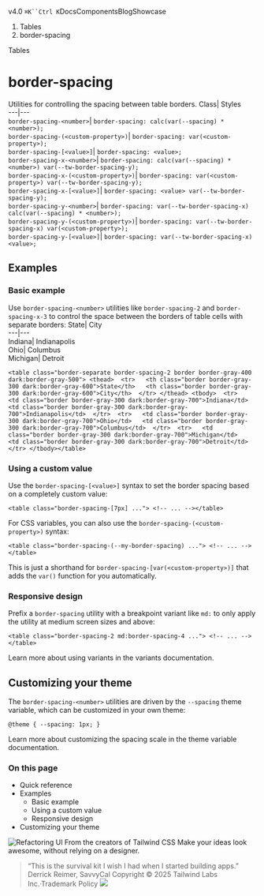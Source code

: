 v4.0
`⌘K``Ctrl K`DocsComponentsBlogShowcase
  1. Tables
  2. border-spacing


Tables
# border-spacing
Utilities for controlling the spacing between table borders.
Class| Styles  
---|---  
`border-spacing-<number>`| `border-spacing: calc(var(--spacing) * <number>);`  
`border-spacing-(<custom-property>)`| `border-spacing: var(<custom-property>);`  
`border-spacing-[<value>]`| `border-spacing: <value>;`  
`border-spacing-x-<number>`| `border-spacing: calc(var(--spacing) * <number>) var(--tw-border-spacing-y);`  
`border-spacing-x-(<custom-property>)`| `border-spacing: var(<custom-property>) var(--tw-border-spacing-y);`  
`border-spacing-x-[<value>]`| `border-spacing: <value> var(--tw-border-spacing-y);`  
`border-spacing-y-<number>`| `border-spacing: var(--tw-border-spacing-x) calc(var(--spacing) * <number>);`  
`border-spacing-y-(<custom-property>)`| `border-spacing: var(--tw-border-spacing-x) var(<custom-property>);`  
`border-spacing-y-[<value>]`| `border-spacing: var(--tw-border-spacing-x) <value>;`  
## Examples
### Basic example
Use `border-spacing-<number>` utilities like `border-spacing-2` and `border-spacing-x-3` to control the space between the borders of table cells with separate borders:
State| City  
---|---  
Indiana| Indianapolis  
Ohio| Columbus  
Michigan| Detroit  
```
<table class="border-separate border-spacing-2 border border-gray-400 dark:border-gray-500"> <thead>  <tr>   <th class="border border-gray-300 dark:border-gray-600">State</th>   <th class="border border-gray-300 dark:border-gray-600">City</th>  </tr> </thead> <tbody>  <tr>   <td class="border border-gray-300 dark:border-gray-700">Indiana</td>   <td class="border border-gray-300 dark:border-gray-700">Indianapolis</td>  </tr>  <tr>   <td class="border border-gray-300 dark:border-gray-700">Ohio</td>   <td class="border border-gray-300 dark:border-gray-700">Columbus</td>  </tr>  <tr>   <td class="border border-gray-300 dark:border-gray-700">Michigan</td>   <td class="border border-gray-300 dark:border-gray-700">Detroit</td>  </tr> </tbody></table>
```

### Using a custom value
Use the `border-spacing-[<value>]` syntax to set the border spacing based on a completely custom value:
```
<table class="border-spacing-[7px] ..."> <!-- ... --></table>
```

For CSS variables, you can also use the `border-spacing-(<custom-property>)` syntax:
```
<table class="border-spacing-(--my-border-spacing) ..."> <!-- ... --></table>
```

This is just a shorthand for `border-spacing-[var(<custom-property>)]` that adds the `var()` function for you automatically.
### Responsive design
Prefix a `border-spacing` utility with a breakpoint variant like `md:` to only apply the utility at medium screen sizes and above:
```
<table class="border-spacing-2 md:border-spacing-4 ..."> <!-- ... --></table>
```

Learn more about using variants in the variants documentation.
## Customizing your theme
The `border-spacing-<number>` utilities are driven by the `--spacing` theme variable, which can be customized in your own theme:
```
@theme { --spacing: 1px; }
```

Learn more about customizing the spacing scale in the theme variable documentation.
### On this page
  * Quick reference
  * Examples
    * Basic example
    * Using a custom value
    * Responsive design
  * Customizing your theme


![Refactoring UI](https://tailwindcss.com/_next/image?url=%2F_next%2Fstatic%2Fmedia%2Fbook-promo.27d91093.png&w=256&q=75)
From the creators of Tailwind CSS
Make your ideas look awesome, without relying on a designer.
> “This is the survival kit I wish I had when I started building apps.”
> Derrick Reimer, SavvyCal
Copyright © 2025 Tailwind Labs Inc.·Trademark Policy
![](https://cdn.usefathom.com/?h=https%3A%2F%2Ftailwindcss.com&p=%2Fdocs%2Fborder-spacing&r=&sid=PMFMDJGK&qs=%7B%7D&cid=74052319)
